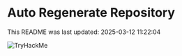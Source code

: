 # Auto Regenerate Repository

This README was last updated: 2025-03-12 11:22:04

 ![TryHackMe](https://tryhackme.com/badge/533634)